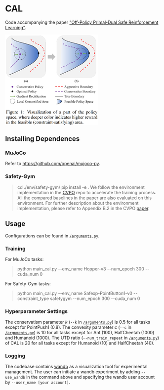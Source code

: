 # CAL
Code accompanying the paper ["Off-Policy Primal-Dual Safe Reinforcement Learning"](https://openreview.net/forum?id=vy42bYs1Wo).

<img src="/img/cal_fig1.png" alt="CAL" width="300" />

## Installing Dependences
### MuJoCo
Refer to https://github.com/openai/mujoco-py.

### Safety-Gym
> cd ./env/safety-gym/
> pip install -e .
We follow the environment implementation in the [CVPO](https://github.com/liuzuxin/cvpo-safe-rl/tree/main/envs/safety-gym) repo to accelerate the training process. All the compared baselines in the paper are also evaluated on this environment. For further description about the environment implementation, please refer to Appendix B.2 in the CVPO [paper](https://arxiv.org/abs/2201.11927).

## Usage
Configurations can be found in [`/arguments.py`](/arguments.py).

### Training
For MuJoCo tasks:
> python main_cal.py --env_name Hopper-v3 --num_epoch 300 --cuda_num 0

For Safety-Gym tasks:
> python main_cal.py --env_name Safexp-PointButton1-v0 --constraint_type safetygym --num_epoch 300 --cuda_num 0

### Hyperparameter Settings
The conservatism parameter $k$ (`--k` in [`/arguments.py`](/arguments.py)) is 0.5 for all tasks except for PointPush1 (0.8).
The convexity parameter $c$ (`--c` in [`/arguments.py`](/arguments.py)) is ​10 for all tasks except for Ant (100), HalfCheetah (1000) and Humanoid (1000).
The UTD ratio (`--num_train_repeat` in [`/arguments.py`](/arguments.py)) of CAL is 20 for all tasks except for Humanoid (10) and HalfCheetah (40).

### Logging
The codebase contains [wandb](https://wandb.ai/) as a visualization tool for experimental management. The user can initiate a wandb experiment by adding `--use_wandb` in the command above and specifying the wandb user account by `--user_name [your account]`.
